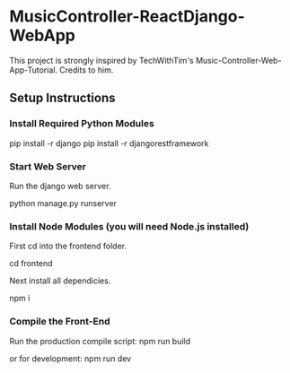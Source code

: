 # MusicController-ReactDjango-WebApp

This project is strongly inspired by TechWithTim's Music-Controller-Web-App-Tutorial. Credits to him.

## Setup Instructions

### Install Required Python Modules

pip install -r django
pip install -r djangorestframework

### Start Web Server

Run the django web server.

python manage.py runserver

### Install Node Modules (you will  need Node.js installed)

First cd into the frontend folder.

cd frontend

Next install all dependicies.

npm i

### Compile the Front-End

Run the production compile script: npm run build

or for development: npm run dev
